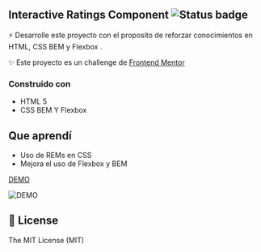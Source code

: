## Interactive Ratings Component ![Status badge](https://img.shields.io/badge/status-Finished-green)
⚡️ Desarrolle este proyecto con el proposito de reforzar conocimientos en HTML, CSS BEM y Flexbox   .

✨ Este proyecto es un challenge de [Frontend Mentor](https://www.frontendmentor.io/challenges/qr-code-component-iux_sIO_H)
### Construido con
- HTML 5 
- CSS BEM Y Flexbox


## Que aprendí
- Uso de REMs en CSS
- Mejora el uso de Flexbox y BEM  


[DEMO](https://daveadbeel.github.io/QR-Component-main/)

![DEMO](https://user-images.githubusercontent.com/91069463/174883261-20960659-0902-457b-9d08-159813769625.jpg)

## 🧾 License
The MIT License (MIT)
